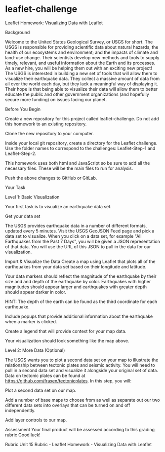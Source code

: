 # leaflet-challenge
Leaflet Homework: Visualizing Data with Leaflet

Background

Welcome to the United States Geological Survey, or USGS for short. The USGS is responsible for providing scientific data about natural hazards, the health of our ecosystems and environment; and the impacts of climate and land-use change. Their scientists develop new methods and tools to supply timely, relevant, and useful information about the Earth and its processes. As a new hire, you will be helping them out with an exciting new project!
The USGS is interested in building a new set of tools that will allow them to visualize their earthquake data. They collect a massive amount of data from all over the world each day, but they lack a meaningful way of displaying it. Their hope is that being able to visualize their data will allow them to better educate the public and other government organizations (and hopefully secure more funding) on issues facing our planet.

Before You Begin


Create a new repository for this project called leaflet-challenge. Do not add this homework to an existing repository.


Clone the new repository to your computer.


Inside your local git repository, create a directory for the Leaflet challenge. Use the folder names to correspond to the challenges: Leaflet-Step-1 and Leaflet-Step-2.


This homework uses both html and JavaScript so be sure to add all the necessary files. These will be the main files to run for analysis.


Push the above changes to GitHub or GitLab.



Your Task

Level 1: Basic Visualization

Your first task is to visualize an earthquake data set.


Get your data set

The USGS provides earthquake data in a number of different formats, updated every 5 minutes. Visit the USGS GeoJSON Feed page and pick a data set to visualize. When you click on a data set, for example "All Earthquakes from the Past 7 Days", you will be given a JSON representation of that data. You will use the URL of this JSON to pull in the data for our visualization.



Import & Visualize the Data
Create a map using Leaflet that plots all of the earthquakes from your data set based on their longitude and latitude.


Your data markers should reflect the magnitude of the earthquake by their size and and depth of the earthquake by color. Earthquakes with higher magnitudes should appear larger and earthquakes with greater depth should appear darker in color.


HINT: The depth of the earth can be found as the third coordinate for each earthquake.


Include popups that provide additional information about the earthquake when a marker is clicked.


Create a legend that will provide context for your map data.


Your visualization should look something like the map above.






Level 2: More Data (Optional)

The USGS wants you to plot a second data set on your map to illustrate the relationship between tectonic plates and seismic activity. You will need to pull in a second data set and visualize it alongside your original set of data. Data on tectonic plates can be found at https://github.com/fraxen/tectonicplates.
In this step, you will:


Plot a second data set on our map.


Add a number of base maps to choose from as well as separate out our two different data sets into overlays that can be turned on and off independently.


Add layer controls to our map.




Assessment
Your final product will be assessed according to this grading rubric
Good luck!

Rubric
Unit 15 Rubric - Leaflet Homework - Visualizing Data with Leaflet
